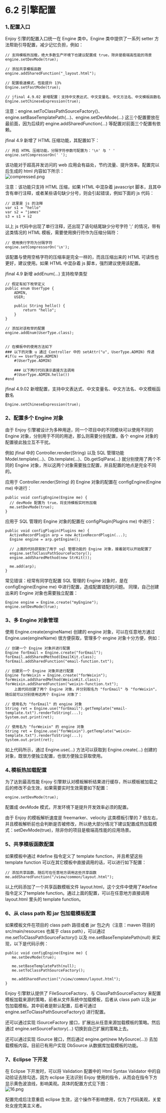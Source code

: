 # 6.2 引擎配置
### 1､配置入口
Enjoy 引擎的配置入口统一在 Engine 类中。Engine 类中提供了一系列 setter 方法帮助引导配置，减少记忆负担，例如：
```
// 支持模板热加载，绝大多数生产环境下也建议配置成 true，除非是极端高性能的场景
engine.setDevMode(true);
 
// 添加共享模板函数
engine.addSharedFunction("_layout.html");
 
// 配置极速模式，性能提升 13%
Engine.setFastMode(true);
 
// jfinal 4.9.02 新增配置：支持中文表达式、中文变量名、中文方法名、中文模板函数名
Engine.setChineseExpression(true);
```
注意：engine.setToClassPathSourceFactory()、engine.setBaseTemplatePath(...)、engine.setDevMode(...) 这三个配置要放在最前面，因为后续的 engine.addSharedFunction(...) 等配置对前面三个配置有依赖。

jfinal 4.9 新增了 HTML 压缩功能，其配置如下：
```
// 开启 HTML 压缩功能，分隔字符参数可配置为：'\n' 与 ' '
engine.setCompressorOn(' ');
```
该功能对于超高并发访问的 web 应用会有益处，节约流量、提升效率。配置完以后生成的 html 内容如下所示：  
![compressed.png](/jfinal-doc/6.2/1_20200529195957.png)


注意：该功能只支持 HTML 压缩，如果 HTML 中混杂着 javascript 脚本，且其中含有单行注释，或者某些语句缺少分号，则会引起错误，例如下面的 js 代码：
```
// 这里是 js 的注释
var s1 = "hello"
var s2 = "james"
s3 = s1 + s2
```
以上 js 代码中出现了单行注释，还出现了语句结尾缺少分号字符 ';' 的情况，带有这类情况的 HTML 模板，需要使用换行符作为压缩分隔符：

```
// 使用换行字符为分隔字符
engine.setCompressorOn('\n');
```
该配置与使用空格字符的压缩率是完全一样的，而且压缩出来的 HTML 可读性也更好，建议使用。如果 HTML 中混杂着 js 脚本，强烈建议使用该配置。

jfinal 4.9 新增 addEnum(...) 支持枚举类型
```
// 假定有如下枚举定义
public enum UserType {
    ADMIN,
    USER;
    
    public String hello() {
        return "hello";
    }
}
        
// 添加对该枚举的配置
engine.addEnum(UserType.class);
 
 
// 在模板中的使用方法如下
### 以下的对象 u 通过 Controller 中的 setAttr("u", UserType.ADMIN) 传递
#if(u == UserType.ADMIN)
    #(UserType.ADMIN)
 
    ### 以下两行代码演示直接方法调用
    #(UserType.ADMIN.hello())   
#end
```
jfinal 4.9.02 新增配置，支持中文表达式、中文变量名、中文方法名、中文模板函数名
```
Engine.setChineseExpression(true);
```

### 2、配置多个 Engine 对象
由于 Enjoy 引擎被设计为多种用途，同一个项目中的不同模块可以使用不同的 Engine 对象，分别用于不同的用途，那么则需要分别配置，各个 engine 对象的配置彼此独立互不干扰。

例如 jfinal 中的 Controller.render(String) 以及 SQL 管理功能 Model.template(...)、Db.template(...)、Db.getSqlPara(...) 就分别使用了两个不同的 Engine 对象，所以这两个对象需要独立配置，并且配置的地点是完全不同的。

应用于 Controller.render(String) 的 Engine 对象的配置在 configEngine(Engine me) 中进行：
```
public void configEngine(Engine me) {
  // devMode 配置为 true，将支持模板实时热加载
  me.setDevMode(true);
}
```
   

应用于 SQL 管理的 Engine 对象的配置在 configPlugin(Plugins me) 中进行：
```
public void configPlugin(Plugins me) {
  ActiveRecordPlugin arp = new ActiveRecordPlugin(...);
  Engine engine = arp.getEngine();
  
  // 上面的代码获取到了用于 sql 管理功能的 Engine 对象，接着就可以开始配置了
  engine.setToClassPathSourceFactory();
  engine.addSharedMethod(new StrKit());
  
  me.add(arp);
}
```


常见错误：经常有同学在配置 SQL 管理的 Engine 对象时，是在 configEngine(Engine me) 中进行配置，造成配置错配的问题。
同理，自己创建出来的 Engine 对象也需要独立配置：
```
Engine engine = Engine.create("myEngine");
engine.setDevMode(true);
```

### 3、多 Engine 对象管理
使用 Engine.create(engineName) 创建的 engine 对象，可以在任意地方通过 Engine.use(engineName) 很方便获取，管理多个 engine 对象十分方便，例如：
```
// 创建一个 Engine 对象并进行配置
Engine forEmail = Engine.create("forEmail");
forEmail.addSharedMethod(EmailKit.class);
forEmail.addSharedFunction("email-function.txt");
 
// 创建另一个 Engine 对象并进行配置
Engine forWeixin = Engine.create("forWeixin");
forWeixin.addSharedMethod(WeixinKit.class);
forWeixin.addSharedFunction("weixin-function.txt");
    上面代码创建了两个 Engine 对象，并分别取名为 "forEmail" 与 "forWeixin"，随后就可以分别使用这两个 Engine 对象了：

// 使用名为 "forEmail" 的 engine 对象
String ret = Engine.use("forEmail").getTemplate("email-template.txt").renderToString(...);
System.out.print(ret);
 
// 使用名为 "forWeixin" 的 engine 对象
String ret = Engine.use("forWeixin").getTemplate("weixin-template.txt").renderToString(...);
System.out.print(ret);
```
如上代码所示，通过 Engine.use(...) 方法可以获取到 Engine.create(...) 创建的对象，既很方便独立配置，也很方便独立获取使用。



### 4､模板热加载配置
为了达到最高性能 Enjoy 引擎默认对模板解析结果进行缓存，所以模板被加载之后的修改不会生效，如果需要实时生效需要如下配置：
```
engine.setDevMode(true);
```
配置成 devMode 模式，开发环境下是提升开发效率必须的配置。

由于 Enjoy 的模板解析速度是 freemarker、velocity 这类模板引擎的 7 倍左右，并且模板解析前也会判断是否被修改，所以绝大部分情况下建议配置成热加载模式：setDevMode(true)，除非你的项目是极端高性能的应用场景。



### 5、共享模板函数配置
如果模板中通过 #define 指令定义了 template function，并且希望这些 template function 可以在其它模板中直接调用的话，可以进行如下配置：
```
// 添加共享函数，随后可在任意地方调用这些共享函数
me.addSharedFunction("/view/common/layout.html");
```
以上代码添加了一个共享函数模板文件 layout.html，这个文件中使用了#define指令定义了template function。通过上面的配置，可以在任意地方直接调用 layout.html 里头的 template function。



### 6、从 class path 和 jar 包加载模板配置
如果模板文件在项目的 class path 路径或者 jar 包之内（注意：maven 项目的 src/main/resources 也属于 class path），可以通过me.setToClassPathSourceFactory() 以及 me.setBaseTemplatePath(null) 来实现，以下是代码示例：
```
public void configEngine(Engine me) {
   me.setDevMode(true);
 
   me.setBaseTemplatePath(null);
   me.setToClassPathSourceFactory();
 
   me.addSharedFunction("/view/common/layout.html");
}
```
Enjoy 引擎默认提供了 FileSourceFactory、与 ClassPathSourceFactory 来配置模板加载来源的策略，前者从文件系统中加载模板，后者从 class path 以及 jar 包加载模板。其中前者是默认配置，后者可通过 engine.setToClassPathSourceFactory() 进行配置。

还可以通过实现 ISourceFactory 接口，扩展出从任意来源加载模板的策略。然后通过 engine.setSourceFactory(...) 切换到自己扩展的策略上去。

还可以通过实现 ISource 接口，然后通过 engine.get(new MySource(...)) 去加载模板内容。目前已有用户实现 DbSource 从数据库加载模板的功能。



### 7、Eclipse 下开发
在 Eclipse 下开发时，可以将 Validation 配置中的 Html Syntax Validator 中的自动验证去除勾选，因为 eclipse 无法识别 Enjoy 使用的指令，从而会在指令下方显示黄色波浪线，影响美观。具体的配置方式见下图：  
![16.png](/jfinal-doc/6.2/1_20180115001833.png)


配置完成后注意重启 eclipse 生效，这个操作不影响使用，仅为了代码美观，关爱处女座完美主义者。